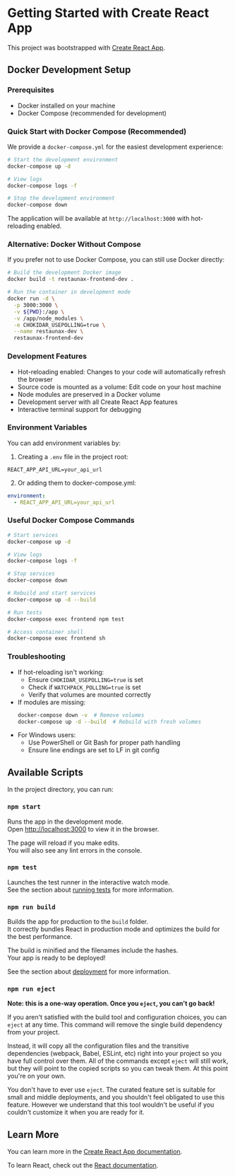 # Getting Started with Create React App

This project was bootstrapped with [Create React App](https://github.com/facebook/create-react-app).

## Docker Development Setup

### Prerequisites
- Docker installed on your machine
- Docker Compose (recommended for development)

### Quick Start with Docker Compose (Recommended)

We provide a `docker-compose.yml` for the easiest development experience:

```bash
# Start the development environment
docker-compose up -d

# View logs
docker-compose logs -f

# Stop the development environment
docker-compose down
```

The application will be available at `http://localhost:3000` with hot-reloading enabled.

### Alternative: Docker Without Compose

If you prefer not to use Docker Compose, you can still use Docker directly:

```bash
# Build the development Docker image
docker build -t restaunax-frontend-dev .

# Run the container in development mode
docker run -d \
  -p 3000:3000 \
  -v ${PWD}:/app \
  -v /app/node_modules \
  -e CHOKIDAR_USEPOLLING=true \
  --name restaunax-dev \
  restaunax-frontend-dev
```

### Development Features
- Hot-reloading enabled: Changes to your code will automatically refresh the browser
- Source code is mounted as a volume: Edit code on your host machine
- Node modules are preserved in a Docker volume
- Development server with all Create React App features
- Interactive terminal support for debugging

### Environment Variables
You can add environment variables by:

1. Creating a `.env` file in the project root:
```env
REACT_APP_API_URL=your_api_url
```

2. Or adding them to docker-compose.yml:
```yaml
environment:
  - REACT_APP_API_URL=your_api_url
```

### Useful Docker Compose Commands

```bash
# Start services
docker-compose up -d

# View logs
docker-compose logs -f

# Stop services
docker-compose down

# Rebuild and start services
docker-compose up -d --build

# Run tests
docker-compose exec frontend npm test

# Access container shell
docker-compose exec frontend sh
```

### Troubleshooting
- If hot-reloading isn't working:
  - Ensure `CHOKIDAR_USEPOLLING=true` is set
  - Check if `WATCHPACK_POLLING=true` is set
  - Verify that volumes are mounted correctly
- If modules are missing:
  ```bash
  docker-compose down -v  # Remove volumes
  docker-compose up -d --build  # Rebuild with fresh volumes
  ```
- For Windows users:
  - Use PowerShell or Git Bash for proper path handling
  - Ensure line endings are set to LF in git config

## Available Scripts

In the project directory, you can run:

### `npm start`

Runs the app in the development mode.\
Open [http://localhost:3000](http://localhost:3000) to view it in the browser.

The page will reload if you make edits.\
You will also see any lint errors in the console.

### `npm test`

Launches the test runner in the interactive watch mode.\
See the section about [running tests](https://facebook.github.io/create-react-app/docs/running-tests) for more information.

### `npm run build`

Builds the app for production to the `build` folder.\
It correctly bundles React in production mode and optimizes the build for the best performance.

The build is minified and the filenames include the hashes.\
Your app is ready to be deployed!

See the section about [deployment](https://facebook.github.io/create-react-app/docs/deployment) for more information.

### `npm run eject`

**Note: this is a one-way operation. Once you `eject`, you can't go back!**

If you aren't satisfied with the build tool and configuration choices, you can `eject` at any time. This command will remove the single build dependency from your project.

Instead, it will copy all the configuration files and the transitive dependencies (webpack, Babel, ESLint, etc) right into your project so you have full control over them. All of the commands except `eject` will still work, but they will point to the copied scripts so you can tweak them. At this point you're on your own.

You don't have to ever use `eject`. The curated feature set is suitable for small and middle deployments, and you shouldn't feel obligated to use this feature. However we understand that this tool wouldn't be useful if you couldn't customize it when you are ready for it.

## Learn More

You can learn more in the [Create React App documentation](https://facebook.github.io/create-react-app/docs/getting-started).

To learn React, check out the [React documentation](https://reactjs.org/).
